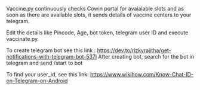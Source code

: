 Vaccine.py continuously checks Cowin portal for avaialable slots and as soon as there are available slots, it sends details of vaccine centers to your telegram.

Edit the details like Pincode, Age, bot token, telegram user ID and execute vaccinate.py.

To create telegram bot see this link : https://dev.to/rizkyrajitha/get-notifications-with-telegram-bot-537l
After creating bot, search for the bot in telegram and send /start to bot

To find your user_id, see this link: https://www.wikihow.com/Know-Chat-ID-on-Telegram-on-Android
